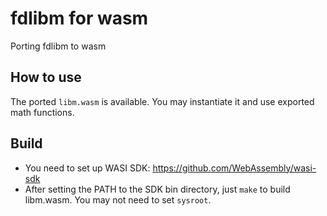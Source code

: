 # fdlibm for wasm

Porting fdlibm to wasm

## How to use

The ported `libm.wasm` is available. You may instantiate it and use exported math functions.

## Build

- You need to set up WASI SDK: https://github.com/WebAssembly/wasi-sdk
- After setting the PATH to the SDK bin directory, just `make` to build libm.wasm. You may not need to set `sysroot`.
